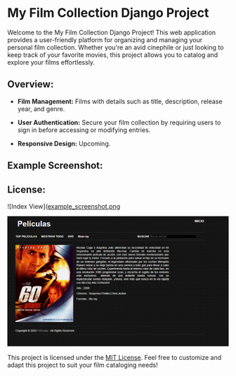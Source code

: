# My Film Collection Django Project

Welcome to the My Film Collection Django Project! This web application provides a user-friendly platform for organizing and managing your personal film collection. Whether you're an avid cinephile or just looking to keep track of your favorite movies, this project allows you to catalog and explore your films effortlessly.

## Overview:

- **Film Management:** Films with details such as title, description, release year, and genre.
  
- **User Authentication:** Secure your film collection by requiring users to sign in before accessing or modifying entries.

- **Responsive Design:** Upcoming.

## Example Screenshot:

## License:

![Index View]([example_screenshot.png](https://github.com/fjtm/django-movie-films/blob/main/images/index_example.png)

![Detail View](https://github.com/fjtm/django-movie-films/blob/main/images/detail_example.png)

This project is licensed under the [MIT License](LICENSE). Feel free to customize and adapt this project to suit your film cataloging needs!
